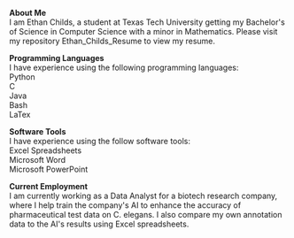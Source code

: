 **About Me** <br>
I am Ethan Childs, a student at Texas Tech University getting my Bachelor's of Science in Computer Science with a minor in Mathematics. Please visit my repository Ethan_Childs_Resume to view my resume.

**Programming Languages** <br>
I have experience using the following programming languages: <br>
Python <br>
C <br>
Java <br>
Bash <br>
LaTex <br>

**Software Tools** <br>
I have experience using the follow software tools: <br>
Excel Spreadsheets <br>
Microsoft Word <br> 
Microsoft PowerPoint <br>

**Current Employment** <br>
I am currently working as a Data Analyst for a biotech research company, where I help train the company's AI to enhance the accuracy of pharmaceutical test data on C. elegans. I also compare my own annotation data to the AI's results using Excel spreadsheets.


<!---
Ethan-Childs/Ethan-Childs is a ✨ special ✨ repository because its `README.md` (this file) appears on your GitHub profile.
You can click the Preview link to take a look at your changes.
--->
